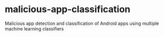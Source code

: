 # malicious-app-classification
Malicious app detection and classification of Android apps using multiple machine learning classifiers
